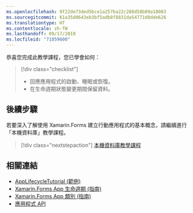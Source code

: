 ```yaml
---
ms.openlocfilehash: 9f22de73ded5bce1a257ba22c288d58b09a18003
ms.sourcegitcommit: 61a35d0643eb3bf5adb8f8831da54771d8dde626
ms.translationtype: HT
ms.contentlocale: zh-TW
ms.lasthandoff: 09/17/2019
ms.locfileid: "71059600"
---
```

恭喜您完成此教學課程，您已學會如何：

> [!div class="checklist"]
>
> - 回應應用程式的啟動、睡眠或恢復。
> - 在生命週期狀態變更期間保留資料。

## <a name="next-steps"></a>後續步驟

若要深入了解使用 Xamarin.Forms 建立行動應用程式的基本概念，請繼續進行「本機資料庫」教學課程。

> [!div class="nextstepaction"]
> [本機資料庫教學課程](~/get-started/tutorials/local-database/index.yml)

## <a name="related-links"></a>相關連結

- [AppLifecycleTutorial (範例)](https://docs.microsoft.com/samples/xamarin/xamarin-forms-samples/getstarted-tutorials-applifecycletutorial/)
- [Xamarin.Forms App 生命週期 (指南)](~/xamarin-forms/app-fundamentals/app-lifecycle.md)
- [Xamarin.Forms App 類別 (指南)](~/xamarin-forms/app-fundamentals/application-class.md)
- [應用程式 API](xref:Xamarin.Forms.Application)
